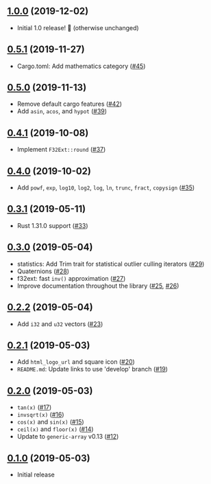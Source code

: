 ## [1.0.0] (2019-12-02)

- Initial 1.0 release! 🎉 (otherwise unchanged)

## [0.5.1] (2019-11-27)

- Cargo.toml: Add mathematics category ([#45])

## [0.5.0] (2019-11-13)

- Remove default cargo features ([#42])
- Add `asin`, `acos`, and `hypot` ([#39])

## [0.4.1] (2019-10-08)

- Implement `F32Ext::round` ([#37])

## [0.4.0] (2019-10-02)

- Add `powf`, `exp`, `log10`, `log2`, `log`, `ln`, `trunc`, `fract`, `copysign` ([#35])

## [0.3.1] (2019-05-11)

- Rust 1.31.0 support ([#33])

## [0.3.0] (2019-05-04)

- statistics: Add Trim trait for statistical outlier culling iterators ([#29])
- Quaternions ([#28])
- f32ext: fast `inv()` approximation ([#27])
- Improve documentation throughout the library ([#25], [#26])

## [0.2.2] (2019-05-04)

- Add `i32` and `u32` vectors ([#23])

## [0.2.1] (2019-05-03)

- Add `html_logo_url` and square icon ([#20])
- `README.md`: Update links to use 'develop' branch ([#19])

## [0.2.0] (2019-05-03)

- `tan(x)` ([#17])
- `invsqrt(x)` ([#16])
- `cos(x)` and `sin(x)` ([#15])
- `ceil(x)` and `floor(x)` ([#14])
- Update to `generic-array` v0.13 ([#12])

## [0.1.0] (2019-05-03)

- Initial release

[1.0.0]: https://github.com/NeoBirth/micromath/pull/47
[0.5.1]: https://github.com/NeoBirth/micromath/pull/46
[#45]: https://github.com/NeoBirth/micromath/pull/45
[0.5.0]: https://github.com/NeoBirth/micromath/pull/43
[#42]: https://github.com/NeoBirth/micromath/pull/42
[#39]: https://github.com/NeoBirth/micromath/pull/39
[0.4.1]: https://github.com/NeoBirth/micromath/pull/38
[#37]: https://github.com/NeoBirth/micromath/pull/37
[0.4.0]: https://github.com/NeoBirth/micromath/pull/36
[#35]: https://github.com/NeoBirth/micromath/pull/35
[0.3.1]: https://github.com/NeoBirth/micromath/pull/34
[#33]: https://github.com/NeoBirth/micromath/pull/33
[0.3.0]: https://github.com/NeoBirth/micromath/pull/30
[#29]: https://github.com/NeoBirth/micromath/pull/29
[#28]: https://github.com/NeoBirth/micromath/pull/28
[#27]: https://github.com/NeoBirth/micromath/pull/27
[#26]: https://github.com/NeoBirth/micromath/pull/26
[#25]: https://github.com/NeoBirth/micromath/pull/25
[0.2.2]: https://github.com/NeoBirth/micromath/pull/24
[#23]: https://github.com/NeoBirth/micromath/pull/23
[0.2.1]: https://github.com/NeoBirth/micromath/pull/21
[#20]: https://github.com/NeoBirth/micromath/pull/20
[#19]: https://github.com/NeoBirth/micromath/pull/19
[0.2.0]: https://github.com/NeoBirth/micromath/pull/18
[#17]: https://github.com/NeoBirth/micromath/pull/17
[#16]: https://github.com/NeoBirth/micromath/pull/16
[#15]: https://github.com/NeoBirth/micromath/pull/15
[#14]: https://github.com/NeoBirth/micromath/pull/14
[#12]: https://github.com/NeoBirth/micromath/pull/12
[0.1.0]: https://github.com/NeoBirth/micromath/pull/10
